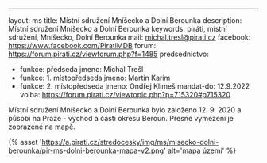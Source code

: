---
layout: ms
title: Místní sdružení Mníšecko a Dolní Berounka
description: Místní sdružení Mníšecko a Dolní Berounka
keywords: piráti, místní sdružení, Mníšecko, Dolní Berounka
mail: michal.tresl@pirati.cz
facebook: https://www.facebook.com/PiratiMDB
forum: https://forum.pirati.cz/viewforum.php?f=1485
predsednictvo:
 - funkce: předseda
   jmeno: Michal Trešl
 - funkce: 1. místopředseda
   jmeno: Martin Karim
 - funkce: 2. místopředseda
   jmeno: Ondřej Klimeš
mandat-do: 12.9.2022
volba: https://forum.pirati.cz/viewtopic.php?p=715320#p715320

Místní sdružení Mníšecko a Dolní Berounka bylo založeno 12. 9. 2020 a působí na Praze - východ a části okresu Beroun. Přesné vymezení je zobrazené na mapě. 

{% asset 'https://a.pirati.cz/stredocesky/img/ms/misecko-dolni-berounka/pir-ms-dolni-berounka-mapa-v2.png' alt='mapa území' %}

